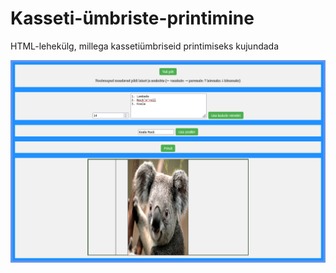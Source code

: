 # Kasseti-ümbriste-printimine
HTML-lehekülg, millega kassetiümbriseid printimiseks kujundada

<div>
  <img src="https://github.com/mmeest/Kasseti-mbriste-printimine/blob/main/Koala.png">
</div>
